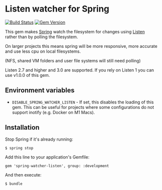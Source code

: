 # Listen watcher for Spring

[![Build Status](https://app.travis-ci.com/rails/spring-watcher-listen.svg?branch=master)](https://app.travis-ci.com/github/rails/spring-watcher-listen)
[![Gem Version](https://badge.fury.io/rb/spring-watcher-listen.png)](http://badge.fury.io/rb/spring-watcher-listen)

This gem makes [Spring](https://github.com/rails/spring) watch the
filesystem for changes using [Listen](https://github.com/guard/listen)
rather than by polling the filesystem.

On larger projects this means spring will be more responsive, more accurate and use less cpu on local filesystems.

(NFS, shared VM folders and user file systems will still need polling)

Listen 2.7 and higher and 3.0 are supported.
If you rely on Listen 1 you can use v1.0.0 of this gem.

## Environment variables

- `DISABLE_SPRING_WATCHER_LISTEN` - If set, this disables the loading of this gem. This can be useful for projects where
  some configurations do not support inotify (e.g. Docker on M1 Macs).

## Installation

Stop Spring if it's already running:

    $ spring stop

Add this line to your application's Gemfile:

    gem 'spring-watcher-listen', group: :development

And then execute:

    $ bundle
